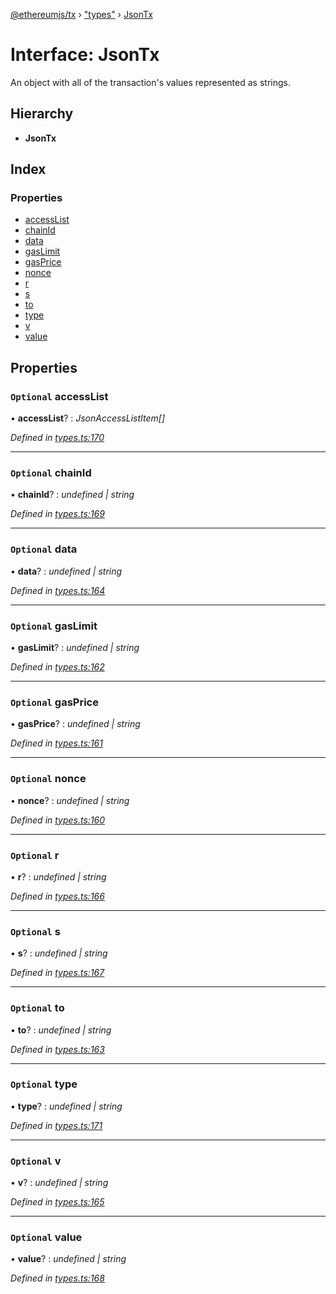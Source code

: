[@ethereumjs/tx](../README.md) › ["types"](../modules/_types_.md) › [JsonTx](_types_.jsontx.md)

# Interface: JsonTx

An object with all of the transaction's values represented as strings.

## Hierarchy

* **JsonTx**

## Index

### Properties

* [accessList](_types_.jsontx.md#optional-accesslist)
* [chainId](_types_.jsontx.md#optional-chainid)
* [data](_types_.jsontx.md#optional-data)
* [gasLimit](_types_.jsontx.md#optional-gaslimit)
* [gasPrice](_types_.jsontx.md#optional-gasprice)
* [nonce](_types_.jsontx.md#optional-nonce)
* [r](_types_.jsontx.md#optional-r)
* [s](_types_.jsontx.md#optional-s)
* [to](_types_.jsontx.md#optional-to)
* [type](_types_.jsontx.md#optional-type)
* [v](_types_.jsontx.md#optional-v)
* [value](_types_.jsontx.md#optional-value)

## Properties

### `Optional` accessList

• **accessList**? : *JsonAccessListItem[]*

*Defined in [types.ts:170](https://github.com/ethereumjs/ethereumjs-monorepo/blob/master/packages/tx/src/types.ts#L170)*

___

### `Optional` chainId

• **chainId**? : *undefined | string*

*Defined in [types.ts:169](https://github.com/ethereumjs/ethereumjs-monorepo/blob/master/packages/tx/src/types.ts#L169)*

___

### `Optional` data

• **data**? : *undefined | string*

*Defined in [types.ts:164](https://github.com/ethereumjs/ethereumjs-monorepo/blob/master/packages/tx/src/types.ts#L164)*

___

### `Optional` gasLimit

• **gasLimit**? : *undefined | string*

*Defined in [types.ts:162](https://github.com/ethereumjs/ethereumjs-monorepo/blob/master/packages/tx/src/types.ts#L162)*

___

### `Optional` gasPrice

• **gasPrice**? : *undefined | string*

*Defined in [types.ts:161](https://github.com/ethereumjs/ethereumjs-monorepo/blob/master/packages/tx/src/types.ts#L161)*

___

### `Optional` nonce

• **nonce**? : *undefined | string*

*Defined in [types.ts:160](https://github.com/ethereumjs/ethereumjs-monorepo/blob/master/packages/tx/src/types.ts#L160)*

___

### `Optional` r

• **r**? : *undefined | string*

*Defined in [types.ts:166](https://github.com/ethereumjs/ethereumjs-monorepo/blob/master/packages/tx/src/types.ts#L166)*

___

### `Optional` s

• **s**? : *undefined | string*

*Defined in [types.ts:167](https://github.com/ethereumjs/ethereumjs-monorepo/blob/master/packages/tx/src/types.ts#L167)*

___

### `Optional` to

• **to**? : *undefined | string*

*Defined in [types.ts:163](https://github.com/ethereumjs/ethereumjs-monorepo/blob/master/packages/tx/src/types.ts#L163)*

___

### `Optional` type

• **type**? : *undefined | string*

*Defined in [types.ts:171](https://github.com/ethereumjs/ethereumjs-monorepo/blob/master/packages/tx/src/types.ts#L171)*

___

### `Optional` v

• **v**? : *undefined | string*

*Defined in [types.ts:165](https://github.com/ethereumjs/ethereumjs-monorepo/blob/master/packages/tx/src/types.ts#L165)*

___

### `Optional` value

• **value**? : *undefined | string*

*Defined in [types.ts:168](https://github.com/ethereumjs/ethereumjs-monorepo/blob/master/packages/tx/src/types.ts#L168)*
